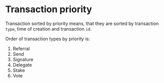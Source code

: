 # Transaction priority

Transaction sorted by priority means, that they are sorted by transaction `type`, time of creation and transaction `id`.

Order of transaction types by priority is:

1. Referral
2. Send
3. Signature
4. Delegate
5. Stake
6. Vote
